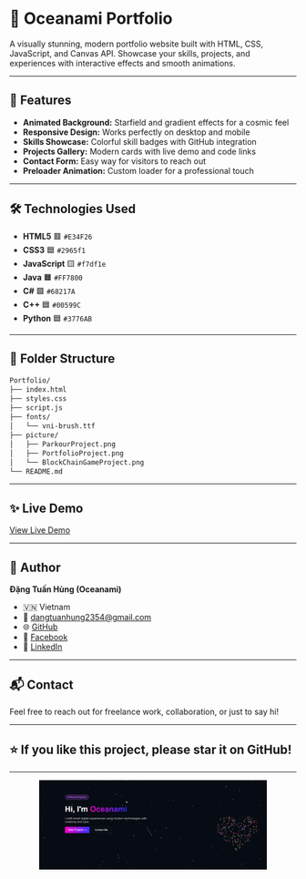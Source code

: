 # 🌌 Oceanami Portfolio

A visually stunning, modern portfolio website built with HTML, CSS, JavaScript, and Canvas API. Showcase your skills, projects, and experiences with interactive effects and smooth animations.

---

## 🚀 Features

- **Animated Background:** Starfield and gradient effects for a cosmic feel
- **Responsive Design:** Works perfectly on desktop and mobile
- **Skills Showcase:** Colorful skill badges with GitHub integration
- **Projects Gallery:** Modern cards with live demo and code links
- **Contact Form:** Easy way for visitors to reach out
- **Preloader Animation:** Custom loader for a professional touch

---

## 🛠️ Technologies Used

- **HTML5** 🟥 `#E34F26`
- **CSS3** 🟦 `#2965f1`
- **JavaScript** 🟨 `#f7df1e`
- **Java** 🟧 `#FF7800`
- **C#** 🟪 `#68217A`
- **C++** 🟦 `#00599C`
- **Python** 🟦 `#3776AB`

---

## 📂 Folder Structure

```
Portfolio/
├── index.html
├── styles.css
├── script.js
├── fonts/
│   └── vni-brush.ttf
├── picture/
│   ├── ParkourProject.png
│   ├── PortfolioProject.png
│   └── BlockChainGameProject.png
└── README.md
```

---

## ✨ Live Demo

[View Live Demo](https://portfolio-drab-eta-20.vercel.app/)

---

## 👤 Author

**Đặng Tuấn Hùng (Oceanami)**

- 🇻🇳 Vietnam
- 📧 dangtuanhung2354@gmail.com
- 🌐 [GitHub](https://github.com/Ocennami)
- 📘 [Facebook](https://www.facebook.com/anghung.358819/)
- 💼 [LinkedIn](https://www.linkedin.com/in/hung-dang-tuan-9a618737a/)

---

## 📬 Contact

Feel free to reach out for freelance work, collaboration, or just to say hi!

---

## ⭐️ If you like this project, please star it on GitHub!

---

<p align="center">
  <img src="picture/PortfolioProject.png" width="400"/>
</p>
